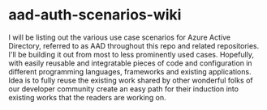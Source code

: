 # aad-auth-scenarios-wiki

I will be listing out the various use case scenarios for Azure Active Directory, referred to as AAD throughout this repo and related repositories. I'll be building it out from most to less prominently used cases. Hopefully, with easily reusable and integratable pieces of code and configuration in different programming languages, frameworks and existing applications. Idea is to fully reuse the existing work shared by other wonderful folks of our developer community create an easy path for their induction into existing works that the readers are working on.

